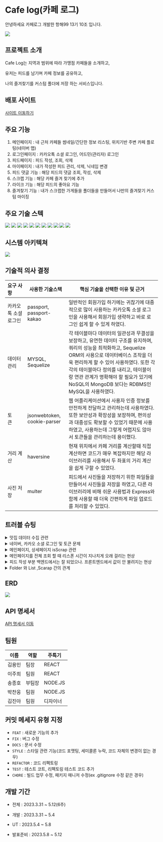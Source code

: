 # Cafe log(카페 로그)
안녕하세요 카페로그 개발한 항해99 13기 10조 입니다.

<img src="https://velog.velcdn.com/images/clue97/post/cb5cdb33-c8b2-466c-a98d-cd475a708a2f/image.png"/>

## 프로젝트 소개
Cafe Log는 지역과 범위에 따라 가맹점 카페들을 소개하고,

유저는 피드를 남기며 카페 정보를 공유하고,

나의 즐겨찾기를 커스텀 폴더에 저장 하는 서비스입니다.

## 배포 사이트
[사이트 이동하기](http://yongminbucket.s3-website.ap-northeast-2.amazonaws.com/)

## 주요 기능

1. 메인페이지 : 내 근처 카페들 썸네일/간단한 정보 리스팅, 위치기반 주변 카페 플로팅(네이버 맵)
2. 로그인페이지 : 카카오톡 소셜 로그인, 어드민(관리자) 로그인
3. 피드페이지 :  피드 작성, 조회, 삭제
4. 마이페이지 : 내가 작성한 피드 관리, 삭제, 닉네임 변경
5. 피드 댓글 기능 : 해당 피드의 댓글 조회, 작성, 삭제
6. 스크랩 기능 : 해당 카페 즐겨 찾기에 추가
7. 라이크 기능 : 해당 피드의 좋아요 기능
8. 즐겨찾기 기능 : 내가 스크랩한 가게들을 폴더들을 만들어서 나만의 즐겨찾기 커스텀 마이징

## 주요 기술 스텍
<div float: left;>
  <img src="https://img.shields.io/badge/javascript-F7DF1E?style=for-the-badge&logo=javascript&logoColor=black">
  <img src="https://img.shields.io/badge/mysql-4479A1?style=for-the-badge&logo=mysql&logoColor=white"> 
  <img src="https://img.shields.io/badge/node.js-339933?style=for-the-badge&logo=Node.js&logoColor=white">
  <img src="https://img.shields.io/badge/express-000000?style=for-the-badge&logo=express&logoColor=white">
  <img src="https://img.shields.io/badge/linux-FCC624?style=for-the-badge&logo=linux&logoColor=black"> 
  <img src="https://img.shields.io/badge/github-181717?style=for-the-badge&logo=github&logoColor=white">
  <img src="https://img.shields.io/badge/git-F05032?style=for-the-badge&logo=git&logoColor=white">
  
  <img src="https://img.shields.io/badge/VSCode-007ACC?style=for-the-badge&logo=Visual Studio Code&logoColor=white"/>
  <img src="https://img.shields.io/badge/NPM-%23000000.svg?style=for-the-badge&logo=npm&logoColor=white"/>
  <img src="https://img.shields.io/badge/AWS-%23232F3E.svg?style=for-the-badge&logo=amazon-aws&logoColor=white"/>
  <img src="https://img.shields.io/badge/EC2-%23FF9900.svg?style=for-the-badge&logo=AmazonEC2&logoColor=white"/>
</div>


## 시스템 아키텍쳐
<img src="https://velog.velcdn.com/images/clue97/post/f16d40cc-5b0e-426c-8a3a-c90edebc8577/image.png"/>

## 기술적 의사 결정
| 요구 사항 | 사용한 기술스택 | 핵심 기술을 선택한 이유 및 근거 |
| :--- | --- | --- |
| 카카오톡 소셜 로그인 |passport, passport-kakao|일반적인 회원가입 하기에는 귀찮기에 대중적으로 많이 사용하는 카카오톡 소셜 로그인을 사용해서 회원가입 생략하고 바로 로그인 쉽게 할 수 있게 하였다.|
| 데이터 관리 |MYSQL, Sequelize|각 테이블마다 데이터의 일관성과 무결성을 보장하고, 유연한 데이터 구조를 유지하며, 쿼리의 성능을 최적화하고, Sequelize ORM의 사용으로 데이터베이스 조작을 더욱 편리하게 할 수 있어 사용하였다. 또한 각각의 테이블마다 정의를 내리고, 테이블이랑 연관 관계가 명확해야 할 필요가 있기에 NoSQL의 MongoDB 보다는 RDBMS인 MySQL을 사용하였다.|
| 토큰&nbsp;&nbsp;&nbsp;&nbsp;&nbsp;&nbsp; |jsonwebtoken, cookie-parser|웹 어플리케이션에서 사용자 인증 정보를 안전하게 전달하고 관리하는데 사용하였다. 또한 보안성과 확장성을 보장하며, 편의성과 대중성도 확보할 수 있었기 때문에 사용하였고, 사용하는데 그렇게 어렵지도 않아서 토큰들을 관리하는데 용이했다.|
| 거리 계산 |haversine|현재 위치에서 카페 거리를 계산할때 직접 계산하면 코드가 매우 복잡하지만 해당 라이브러리를 사용해서 두 좌표의 거리 계산을 쉽게 구할 수 있었다.|
| 사진 저장 |multer|피드에서 사진들을 저장하기 위한 파일들을 만들어서 사진들을 저장을 하였고, 다른 라이브러리에 비해 쉬운 사용법과 Express와 함께 사용할 때 더욱 간편하게 파일 업로드를 처리할 수 있었다.|

## 트러블 슈팅
<details>
<summary>맛집 데이터 수집 관련</summary>

- 나타난 문제) 위도,경도(GPS)를 사용해서 유저 위치기반으로 shop 정보들을 뿌려줘야하는데, 그러려면 많은 데이터가 필요. 데이터 크롤링이 가능한지, 이를 우리 데이터로 가공할 수 있는지 확인이 필요

- 해결방안) 크롤링은 요즘 막혀있는 사이트가 점점 늘어나고 있고 설령 가능하더라도 한 페이지에 많아도 몇십개만 넣을 수 있기에 수천개를 넣는거에는 어려움이 많았다. 그래서 우리가 해결 한 방안은 공공데이터포털에서 엑셀로 다운을 받아서 업체들 중에서 서울과 수원 지역들을 필터링 해서 , 주소, 위도, 경도 등 데이터를 수집하였고 이것을  JSON(data.json 파일) 파일로 변환 후 route폴더 안에 있는 temp.js 파일 안에서 데이터베이스에 넣는 작업으로 해결 (4월 11일 해결)

(단, 가게 내 메뉴명, 카테고리, 메뉴의 가격, 전화번호, 영업시간 등등은 공공데이터에는 없어서 우리가 정한 임의의 기준을 잡아서 넣는 것으로 대체)

</details>
<details>
<summary>네이버, 카카오 소셜 로그인 및 토큰 문제</summary>

- 나타난 문제) 카카오,네이버 api를 가져와서 로그인을 백에서는 구현 완료 되었다.  그러나 로그인 구현을 프론트에서 담당하고 인자토큰을 넘겨 받아 구현하는 과정에서  오류가 발생 (4월 3일 문제 추가)
	
- 원인) 문제는 크게 2가지 존재
1. 클라이언트 id,url을 프론트로 설정 (하나의 어플리캐이션의 ID,URL을 사용 했어야 했는데 프론트id 백  url을 사용했었다) 
2. 프론트 어플리캐이션 보안설정 (어플리캐이션에 보안설정이 되어있을 경우 시크릿 값을 추가로 보내야 했었다)
    
- 해결) 넘겨받은 값이 인자코드가 아니라 접근 코드를 받았다 (4월 8일 해결)

(최종적으로는 카카오톡 소셜 로그인만 구현 → 굳이 소셜로그인 2개 쓸 필요가 없었고, 네이버 소셜 로그인은 카카오톡보다 보안이 엄격해서 최종적으로 제외함)

</details>
<details>
<summary>메인페이지, 상세페이지 isScrap 관련</summary>

- 나타난 문제) 현재 메인페이지와 상세페이지는 로그인 없이도 이용 할 수 있게 구현하였는데, 해당 카페에 스크랩을 했는지 안했는지를 기능을 추가하게 되면서 로그인 필수 기능이 되어버려,  메인페이지, 상세페이지 마저도 로그인 이용자만 할 수 있게 되는 문제점을 발견하였다. (4월 14일 문제 추가)
    
- 해결방안) 기존 소셜 로그인 미들웨어(snsAuthmiddleware)에서 같은 파일을 하나 더 복사해서, 토큰 유무 체크하는 에러핸들링만 제거한 미들웨어(snsMiddleware)를 하나 더 만든 다음, 기존 shop.route에서 로그인 유무 따지지 않는 미들웨어를 사용하고, shop.controller에서도 if….else문을 사용해서 로그인 했을때는 scrap를 확인해서 있으면 true, 없으면 false로 출력하게 하였고, 비로그인이면 전부 false로 고정을 하는 것으로 해결하였다. (4월 17일 해결)

</details>
<details>
<summary>메인페이지를 전체 조회 할 때 리스폰 시간이 지나치게 오래 걸리는 현상</summary>

- 나타난 문제) 로컬 테스트 했을 때에는 맛집 데이터가 2 ~ 30개 밖에 없던 시절에는 걸려도 0.5초 밖에 안되었는데  맛집 데이터를 3천개 넣고 전체 조회 돌리면 4 ~ 50초 넘게 걸리는 현상을 발견하였다. (4월 17일 문제 추가)

<img src="https://file.notion.so/f/s/beb9f5f6-7ec9-4b62-a9f8-4743654643ea/Untitled.png?id=5e759c20-6eb9-44f7-a421-200e06e1dd54&table=block&spaceId=83c75a39-3aba-4ba4-a792-7aefe4b07895&expirationTimestamp=1683615898901&signature=Fn2cbnl_UpfPAJUZqOH3KwD5IVYZZiqU0mJ8p5uVMxk&downloadName=Untitled.png"/>

- 원인) findAll으로 맛집 고유번호(ShopId) 하나하나마다 쿼리를 3천번이 넘게 실행되서 4~50초 넘게 걸리는 현상을 발견하였다. 

<img src="https://file.notion.so/f/s/c5682b09-1fb0-4f0d-99bb-51da9daaca82/Untitled.png?id=14bb6c9f-0a5c-4063-8f9e-3a2178e3c5f8&table=block&spaceId=83c75a39-3aba-4ba4-a792-7aefe4b07895&expirationTimestamp=1683616038420&signature=GLDWtBFyagdJCAaEbtwwB0i-sxRa_A_cO2zxNzIfuvM&downloadName=Untitled.png"/>

- 해결방안) 해당 맛집마다 feedCount와 isScrap 유무를 확인하기 때문에 카페 하나하나마다 for문으로 다 돌렸고 그 안에 mysql 조건문을 사용했기 때문에 그래서 쿼리가 3천개가 나와서 오래 걸렸고, respone에 해당되지 않는 카페들도 모두 쿼리를 실행을 하였다. 그래서 isScrap과 feedCount 데이터 가공하는 것은 우선적으로 제외 한 후 기존 데이터들은 그대로 먼저 출력을 하였다. 그 다음에 조건에 맞는 것들만 변수 cn으로 선언해 length 길이만큼만 쿼리가 실행 할 수 있게 하였고, 또 다른 result2 변수를 만들어서 거기서 feedCount와 isScrap를 출력하는 방법으로 구현을 하였다. 그 결과 조건에 맞는 맛집만 쿼리가 실행하게 바뀌었고, 덕분에 시간도 4~50초 걸리는 부분을 0.3~5초 정도로 대폭 단축하였다. (4월 18일 해결)

<img src="https://file.notion.so/f/s/bae28af0-a438-4579-96a2-ebdebf8603cd/Untitled.png?id=a168b2a8-29ce-431f-be90-89a8d3b00e68&table=block&spaceId=83c75a39-3aba-4ba4-a792-7aefe4b07895&expirationTimestamp=1683616059533&signature=0VbvggGmmOzKSRNfkkMmJFhtbMINLTYfS3099wx8768&downloadName=Untitled.png"/>

</details>
<details>
<summary>피드 작성 부분 백엔드에서는 잘 되었으나. 프론트엔드에서 값이 안 불려지는 현상</summary>

- 나타난 문제) 백엔드에서는 postman으로 form-data로 작성이 잘 되는 것을 확인하였고 해당 부분을 ec2로 배포를 하였지만, 프론트에서는 피드 작성 부분에서 feedPic 값이 불려지지 않는 현상이 발생 (4월 19일 문제 추가)

- 해결 방안) 지금까지 사진을 담기 위한 multer 라이브러리를 사용하였는데,  여러 사진을 업로드 하는 함수인 upload.fields를 사용하고 있었다. 근데 어쩌피 사진은 1장만 구현 하면 되었는데 나중에 feed.route파일에서 upload.slngle로 바꾸고 피드 컨트롤러 계층에서도 req.files에서 req.file로 바꾸니까 비로소 값이 받아지는 것을 확인하였다. 프론트에서는 사진이 어쩌피 한장이라 배열이 아닌 string으로 구현을 했어서 값이 불러지지 않았던 것으로 추정된다. 만약  upload.fields로 한다면 사진이 여러 장 이다 보니까 프론트에서 값 받아오는 방식을 배열 형식으로 구현하면 되지 않을까 생각한다. 일단은 우리쪽에서  upload.slngle로 바꾸는 것으로 해결하였다.  (4월 20일 해결)

```js
    //변경 전
    router.post("/shop/:shopId/feed",authMiddle, upload.fields([{ name: 'feedPic', maxCount: 1 }]), feedController.postFeed2);
    //변경 후
    router.post("/shop/:shopId/feed",authMiddle, upload.single('feedPic'), feedController.postFeed);
```

</details>
<details>
<summary>Folder 와 List ,Scarap 간의 관계</summary>

- 나타난 문제) scrap을 이용해 list를 찾지 못하는 현상 (4월 24일 문제 추가)
  <details>
  <summary>시도해본 erd 설계</summary>
  <img src="https://file.notion.so/f/s/25e79feb-02a4-46ac-a189-93d90c958b39/drawSQL--export-2023-04-24.png?id=2d5160cb-beaf-49ac-a6bc-e7f42d1b416b&table=block&spaceId=83c75a39-3aba-4ba4-a792-7aefe4b07895&expirationTimestamp=1683616900557&signature=MQYHRMLN5Av2jOQJjbTQSkAWsUSrHFmk5hWB2Bmhrns&downloadName=drawSQL--export-2023-04-24.png"/>
  <img src="https://file.notion.so/f/s/a9b38f1e-7a91-4fb0-828a-403bb4d36fac/drawSQL--export-2023-04-25.png?id=028a26fb-31fd-410e-aa82-c546ca687628&table=block&spaceId=83c75a39-3aba-4ba4-a792-7aefe4b07895&expirationTimestamp=1683616962925&signature=jU-wsuziobHeIMvSjnp2-ry3HQ_qy8dB0z9FHqh9TUo&downloadName=drawSQL--export-2023-04-25.png"/>
  <img src="https://file.notion.so/f/s/4b78961f-f804-437e-9c14-2489f6feaffc/erd1.jpg?id=55e488a6-11d3-4962-aa38-29c90d53654f&table=block&spaceId=83c75a39-3aba-4ba4-a792-7aefe4b07895&expirationTimestamp=1683616798235&signature=tDPgyJ7WB3qy1i7xCBgVfOTJvBlrsdFq1c8nZJcAOj0&downloadName=erd1.jpg"/>
  </details>

- 해결방안) list는 folderId와 ScarpId를 가져서 1:n 관계를 형성하였고 userId를 통해 list값을 찾아오는 방식으로 구현 (4월 27일 해결)

<img src="https://file.notion.so/f/s/81a652cb-e1ec-46c6-9c01-dafdc87cf2fd/%EC%99%84%EC%84%B1%EB%90%9C_erd.jpg?id=8247ebae-dc74-4d1e-ad22-64b6884c23b0&table=block&spaceId=83c75a39-3aba-4ba4-a792-7aefe4b07895&expirationTimestamp=1683616626757&signature=gMC0WnPbHpBb8n74jViVFR6c_T_nsqTKPQb0kgMGLfc&downloadName=%EC%99%84%EC%84%B1%EB%90%9C+erd.jpg"/>
</details>

## ERD
<img src="https://www.notion.so/image/https%3A%2F%2Fs3-us-west-2.amazonaws.com%2Fsecure.notion-static.com%2Fa88cb49f-dbec-4e0e-b3cc-aeaf9f892fc1%2FdrawSQL--export-2023-05-05_(1).png?id=d0f7ec1b-68c1-410d-82cd-d5564f30fb06&table=block&spaceId=260f887b-8556-40ce-a271-f96b57122ce0&width=2000&userId=590d24df-8177-46bb-a06f-834b55fe5afd&cache=v2"/>

## API 명세서
[API 명세서 이동](https://www.notion.so/bb4ae82cea364e9ab9ac97cb39f099fa?v=19d62894b34c46cc99ee7311e782da6c)

## 팀원
|이름|역할|주특기|
|------|---|---|
|김용민|팀장|REACT|
|이주희|팀원|REACT|
|송종호|부팀장|NODE.JS|
|박찬웅|팀원|NODE.JS|
|김진아|팀원|디자이너|

## 커밋 메세지 유형 지정

- `FEAT` : 새로운 기능의 추가
- `FIX` : 버그 수정
- `DOCS` : 문서 수정
- `STYLE` : 스타일 관련 기능(코드 포맷팅, 세미콜론 누락, 코드 자체의 변경이 없는 경우)
- `REFACTOR` : 코드 리펙토링
- `TEST` : 테스트 코트, 리펙토링 테스트 코드 추가
- `CHORE` : 빌드 업무 수정, 패키지 매니저 수정(ex .gitignore 수정 같은 경우)

## 개발 기간
- 전체 : 2023.3.31 ~ 5.12(6주)

- 개발 : 2023.3.31 ~ 5.4

- UT : 2023.5.4 ~ 5.8

- 발표준비 : 2023.5.8 ~ 5.12
